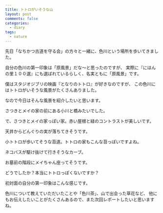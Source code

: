 ```yaml
---
title: トトロがいそうな山
layout: post
comments: false
categories:
  - diary
tags:
  - nature
---
```

先日「なちかつ古道を守る会」の方々と一緒に、色川という場所を歩いてきました。

自分の色川の第一印象は「原風景」だな～と思ったのですが、
実際に『にほんの里１００選』にも選ばれているらしく、名実ともに「原風景」です。

<amp-img src="/img/uploads/2009/11/totoro-mountain-1.jpg" alt="色川地区" width="1200" height="900" layout="responsive"></amp-img>

僕はスタジオジブリの映画『となりのトトロ』が好きなのですが、
この色川にはトトロがいそうな風景がたくさんありました。

なので今日はそんな風景を紹介したいと思います。

<amp-img src="/img/uploads/2009/11/totoro-mountain-2.jpg" alt="さつきとメイの家の前にある小川と橋みたい" width="1200" height="900" layout="responsive"></amp-img>

さつきとメイの家の前にある小川と橋みたいでした。

<amp-img src="/img/uploads/2009/11/totoro-mountain-3.jpg" alt="さつきとメイの家っぽい家" width="1200" height="900" layout="responsive"></amp-img>

で、さつきとメイの家っぽい家。赤い屋根と緑のコントラストが美しいです。

<amp-img class="v-img" src="/img/uploads/2009/11/totoro-mountain-4.jpg" alt="" width="900" height="1200" layout="responsive"></amp-img>

天井からどんぐりの実が落ちてきそうです。

<amp-img src="/img/uploads/2009/11/totoro-mountain-5.jpg" alt="小トトロが歩いてそうな苔道" width="1200" height="900" layout="responsive"></amp-img>

小トトロが歩いてそうな苔道。トトロの家もこんな苔っぽいですよね。

<amp-img src="/img/uploads/2009/11/totoro-mountain-6.jpg" alt="ネコバスが駆け抜けて行きそうなカーブ" width="1200" height="900" layout="responsive"></amp-img>

ネコバスが駆け抜けて行きそうなカーブ。

<amp-img class="v-img" src="/img/uploads/2009/11/totoro-mountain-7.jpg" alt="" width="900" height="1200" layout="responsive"></amp-img>

お墓前の階段にメイちゃん座ってそうです。

どうでしたか？本当にトトロっぽくないですか？

初対面の自分の第一印象はこんな感じです。

色川について教えていただいたことや「色川茶」、山で出会った草花など、
他にもお伝えしたいことがたくさんあるので、また次回レポートしたいと思いますね。


 [1]: /img/uploads/2009/11/totoro-mountain-1.jpg
 [2]: /img/uploads/2009/11/totoro-mountain-2.jpg
 [3]: /img/uploads/2009/11/totoro-mountain-3.jpg
 [5]: /img/uploads/2009/11/totoro-mountain-5.jpg
 [6]: /img/uploads/2009/11/totoro-mountain-6.jpg
